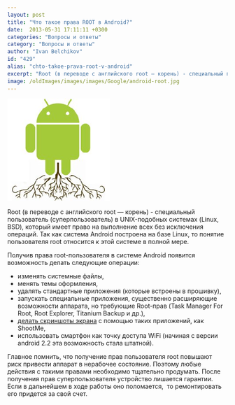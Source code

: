 ```yaml
---
layout: post
title: "Что такое права ROOT в Android?"
date:  2013-05-31 17:11:11 +0300
categories: "Вопросы и ответы"
category: "Вопросы и ответы"
author: "Ivan Belchikov"
id: "429"
alias: "chto-takoe-prava-root-v-android"
excerpt: "Root (в переводе с английского root — корень) - специальный пользователь (суперпользователь) в UNIX-подобных системах (Linux, BSD), который имеет право на выполнение всех без исключения операций. Так как система Android построена на базе Linux, то понятие пользователя root относится к этой системе в полной мере."
image: /oldImages/images/images/Google/android-root.jpg
---
```

<img src="/oldImages/images/images/Google/android-root.jpg" alt="Root Android" />

Root (в переводе с английского root — корень) - специальный пользователь (суперпользователь) в UNIX-подобных системах (Linux, BSD), который имеет право на выполнение всех без исключения операций. Так как система Android построена на базе Linux, то понятие пользователя root относится к этой системе в полной мере.


Получив права root-пользователя в системе Android появится возможность делать следующие операции:

<ul>
<li>изменять системные файлы, </li>
<li>менять темы оформления, </li>
<li>удалять стандартные приложения (которые встроены в прошивку),</li>
<li>запускать специальные приложения, существенно расширяющие возможности аппарата, но требующие Root-прав (Task Manager For Root, Root Explorer, Titanium Backup и др.),</li>
<li><a href="index.php?option=com_content&amp;view=article&amp;id=347&amp;catid=9&amp;Itemid=103">делать скриншоты экрана</a> с помощью таких приложений, как ShootMe,</li>
<li>использовать смартфон как точку доступа WiFi (начиная с версии android 2.2 эта возможность стала штатной).</li>
</ul>
Главное помнить, что получение прав пользователя root повышают риск привести аппарат в нерабочее состояние. Поэтому любые действия с такими правами необходимо тщательно продумать. После получения прав суперпользователя устройство лишается гарантии. Если в дальнейшем в ходе работы оно поломается,  то ремонтировать его придется за свой счет.
